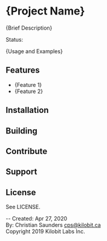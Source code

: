 {Project Name}
==============================

{Brief Description}

Status:

{Usage and Examples}

Features
--------

- {Feature 1}
- {Feature 2}

Installation
------------

Building
--------

Contribute
----------

Support
-------

License
-------

See LICENSE.

--
Created: Apr 27, 2020  
By: Christian Saunders <cps@kilobit.ca>  
Copyright 2019 Kilobit Labs Inc.  
